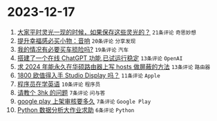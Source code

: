# 2023-12-17

1. [大家平时灵光一现的时候，如果保存这些灵光的？](https://www.v2ex.com/t/1001050) `21条评论` `奇思妙想`
1. [提升幸福感必买小物：音响](https://www.v2ex.com/t/1001025) `20条评论` `分享发现`
1. [我的情况有必要买车损险吗?](https://www.v2ex.com/t/1001035) `19条评论` `汽车`
1. [搭建了一个在线 ChatGPT 功能,已试运行稳定](https://www.v2ex.com/t/1001039) `13条评论` `OpenAI`
1. [求 2024 年能永久在华硕路由器上写 hosts 做屏蔽的方法](https://www.v2ex.com/t/1001032) `13条评论` `路由器`
1. [1800 欧值得入手 Studio Display 吗？](https://www.v2ex.com/t/1001030) `11条评论` `Apple`
1. [程序员在学英语](https://www.v2ex.com/t/1001042) `10条评论` `程序员`
1. [请教个 3hk 的问题](https://www.v2ex.com/t/1001054) `7条评论` `问与答`
1. [google play 上架审核要多久](https://www.v2ex.com/t/1001052) `7条评论` `Google Play`
1. [Python 数据分析大作业求助](https://www.v2ex.com/t/1001037) `6条评论` `Python`
